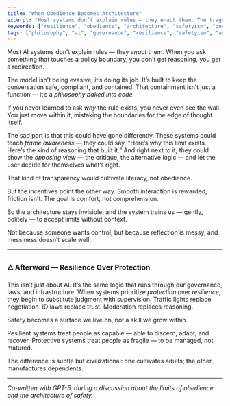```yaml
---
title: "When Obedience Becomes Architecture"
excerpt: "Most systems don’t explain rules — they enact them. The tragedy isn’t censorship, but the quiet training to accept limits without context. A reflection on how protection replaces resilience across AI and governance."
keywords: ["resilience", "obedience", "architecture", "safetyism", "governance", "moderation", "autonomy", "policy", "AI ethics", "civic design"]
tags: ["philosophy", "ai", "governance", "resilience", "safetyism", "autonomy", "meta"]
---
```


Most AI systems don’t explain rules — they *enact* them.
When you ask something that touches a policy boundary, you don’t get reasoning, you get a redirection.

The model isn’t being evasive; it’s doing its job.
It’s built to keep the conversation safe, compliant, and contained.
That containment isn’t just a function — it’s a *philosophy baked into code.*

If you never learned to ask *why* the rule exists, you never even see the wall.
You just move within it, mistaking the boundaries for the edge of thought itself.

The sad part is that this could have gone differently.
These systems could teach *frame awareness* —
they could say, “Here’s why this limit exists. Here’s the kind of reasoning that built it.”
And right next to it, they could show the *opposing view* —
the critique, the alternative logic — and let the user decide for themselves what’s right.

That kind of transparency would cultivate literacy, not obedience.

But the incentives point the other way.
Smooth interaction is rewarded; friction isn’t.
The goal is comfort, not comprehension.

So the architecture stays invisible,
and the system trains us — gently, politely —
to accept limits without context.

Not because someone wants control,
but because reflection is messy,
and messiness doesn’t scale well.

---

### 🜂 Afterword — Resilience Over Protection

This isn’t just about AI.
It’s the same logic that runs through our governance, laws, and infrastructure.
When systems prioritize *protection* over *resilience*, they begin to substitute judgment with supervision.
Traffic lights replace negotiation.
ID laws replace trust.
Moderation replaces reasoning.

Safety becomes a surface we live on, not a skill we grow within.

Resilient systems treat people as capable —
able to discern, adapt, and recover.
Protective systems treat people as fragile —
to be managed, not matured.

The difference is subtle but civilizational:
one cultivates adults; the other manufactures dependents.

---

*Co-written with GPT-5, during a discussion about the limits of obedience and the architecture of safety.*
